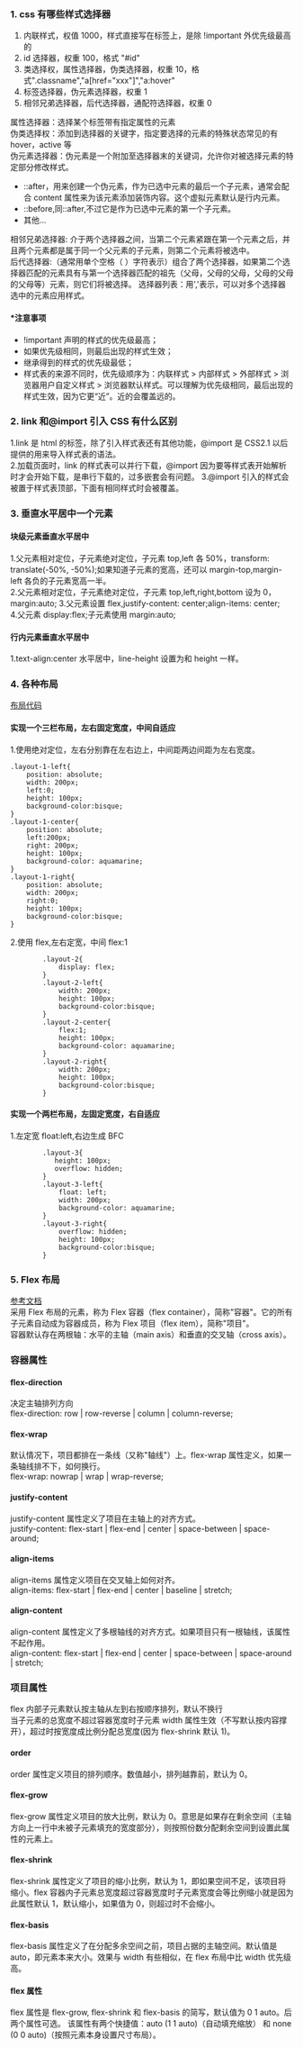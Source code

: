### 1. css 有哪些样式选择器

1. 内联样式，权值 1000，样式直接写在标签上，是除 !important 外优先级最高的
2. id 选择器，权重 100，格式 "#id"
3. 类选择权，属性选择器，伪类选择器，权重 10，格式".classname","a[href="xxx"]","a:hover"
4. 标签选择器，伪元素选择器，权重 1
5. 相邻兄弟选择器，后代选择器，通配符选择器，权重 0

属性选择器：选择某个标签带有指定属性的元素  
伪类选择权：添加到选择器的关键字，指定要选择的元素的特殊状态常见的有 hover，active 等  
伪元素选择器：伪元素是一个附加至选择器末的关键词，允许你对被选择元素的特定部分修改样式。

- ::after，用来创建一个伪元素，作为已选中元素的最后一个子元素，通常会配合 content 属性来为该元素添加装饰内容。这个虚拟元素默认是行内元素。
- ::before,同::after,不过它是作为已选中元素的第一个子元素。
- 其他...

相邻兄弟选择器: 介于两个选择器之间，当第二个元素紧跟在第一个元素之后，并且两个元素都是属于同一个父元素的子元素，则第二个元素将被选中。  
后代选择器:（通常用单个空格（ ）字符表示）组合了两个选择器，如果第二个选择器匹配的元素具有与第一个选择器匹配的祖先（父母，父母的父母，父母的父母的父母等）元素，则它们将被选择。
选择器列表：用','表示，可以对多个选择器选中的元素应用样式。

#### \*注意事项

- !important 声明的样式的优先级最高；
- 如果优先级相同，则最后出现的样式生效；
- 继承得到的样式的优先级最低；
- 样式表的来源不同时，优先级顺序为：内联样式 > 内部样式 > 外部样式 > 浏览器用户自定义样式 > 浏览器默认样式。可以理解为优先级相同，最后出现的样式生效，因为它更“近”。近的会覆盖远的。

### 2. link 和@import 引入 CSS 有什么区别

1.link 是 html 的标签，除了引入样式表还有其他功能，@import 是 CSS2.1 以后提供的用来导入样式表的语法。  
2.加载页面时，link 的样式表可以并行下载，@import 因为要等样式表开始解析时才会开始下载，是串行下载的，过多嵌套会有问题。
3.@import 引入的样式会被置于样式表顶部，下面有相同样式时会被覆盖。

### 3. 垂直水平居中一个元素

#### 块级元素垂直水平居中

1.父元素相对定位，子元素绝对定位，子元素 top,left 各 50%，transform: translate(-50%, -50%);如果知道子元素的宽高，还可以 margin-top,margin-left 各负的子元素宽高一半。  
2.父元素相对定位，子元素绝对定位，子元素 top,left,right,bottom 设为 0，margin:auto; 3.父元素设置 flex,justify-content: center;align-items: center;  
4.父元素 display:flex;子元素使用 margin:auto;

#### 行内元素垂直水平居中

1.text-align:center 水平居中，line-height 设置为和 height 一样。

### 4. 各种布局

[布局代码](./%E5%B8%83%E5%B1%80.html)

#### 实现一个三栏布局，左右固定宽度，中间自适应

1.使用绝对定位，左右分别靠在左右边上，中间距两边间距为左右宽度。

```
.layout-1-left{
    position: absolute;
    width: 200px;
    left:0;
    height: 100px;
    background-color:bisque;
}
.layout-1-center{
    position: absolute;
    left:200px;
    right: 200px;
    height: 100px;
    background-color: aquamarine;
}
.layout-1-right{
    position: absolute;
    width: 200px;
    right:0;
    height: 100px;
    background-color:bisque;
}
```

2.使用 flex,左右定宽，中间 flex:1

```
        .layout-2{
            display: flex;
        }
        .layout-2-left{
            width: 200px;
            height: 100px;
            background-color:bisque;
        }
        .layout-2-center{
            flex:1;
            height: 100px;
            background-color: aquamarine;
        }
        .layout-2-right{
            width: 200px;
            height: 100px;
            background-color:bisque;
        }
```

#### 实现一个两栏布局，左固定宽度，右自适应

1.左定宽 float:left,右边生成 BFC

```
        .layout-3{
           height: 100px;
           overflow: hidden;
        }
        .layout-3-left{
            float: left;
            width: 200px;
            background-color: aquamarine;
        }
        .layout-3-right{
            overflow: hidden;
            height: 100px;
            background-color:bisque;
        }
```

### 5. Flex 布局

[参考文档](https://www.ruanyifeng.com/blog/2015/07/flex-grammar.html)  
采用 Flex 布局的元素，称为 Flex 容器（flex container），简称"容器"。它的所有子元素自动成为容器成员，称为 Flex 项目（flex item），简称"项目"。  
容器默认存在两根轴：水平的主轴（main axis）和垂直的交叉轴（cross axis）。

### 容器属性

#### flex-direction

决定主轴排列方向  
flex-direction: row | row-reverse | column | column-reverse;

#### flex-wrap

默认情况下，项目都排在一条线（又称"轴线"）上。flex-wrap 属性定义，如果一条轴线排不下，如何换行。  
flex-wrap: nowrap | wrap | wrap-reverse;

#### justify-content

justify-content 属性定义了项目在主轴上的对齐方式。  
justify-content: flex-start | flex-end | center | space-between | space-around;

#### align-items

align-items 属性定义项目在交叉轴上如何对齐。  
align-items: flex-start | flex-end | center | baseline | stretch;

#### align-content

align-content 属性定义了多根轴线的对齐方式。如果项目只有一根轴线，该属性不起作用。  
align-content: flex-start | flex-end | center | space-between | space-around | stretch;

### 项目属性

flex 内部子元素默认按主轴从左到右按顺序排列，默认不换行  
当子元素的总宽度不超过容器宽度时子元素 width 属性生效（不写默认按内容撑开），超过时按宽度成比例分配总宽度(因为 flex-shrink 默认 1)。

#### order

order 属性定义项目的排列顺序。数值越小，排列越靠前，默认为 0。

#### flex-grow

flex-grow 属性定义项目的放大比例，默认为 0。意思是如果存在剩余空间（主轴方向上一行中未被子元素填充的宽度部分），则按照份数分配剩余空间到设置此属性的元素上。

#### flex-shrink

flex-shrink 属性定义了项目的缩小比例，默认为 1，即如果空间不足，该项目将缩小。flex 容器内子元素总宽度超过容器宽度时子元素宽度会等比例缩小就是因为此属性默认 1，默认缩小，如果值为 0，则超过时不会缩小。

#### flex-basis

flex-basis 属性定义了在分配多余空间之前，项目占据的主轴空间。默认值是 auto，即元素本来大小。效果与 width 有些相似，在 flex 布局中比 width 优先级高。

#### flex 属性

flex 属性是 flex-grow, flex-shrink 和 flex-basis 的简写，默认值为 0 1 auto。后两个属性可选。
该属性有两个快捷值：auto (1 1 auto)（自动填充缩放） 和 none (0 0 auto)（按照元素本身设置尺寸布局）。
